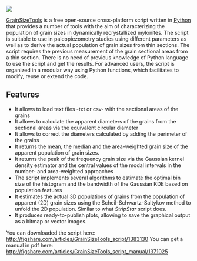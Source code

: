 ![](https://dl.dropboxusercontent.com/u/21191101/cabecera.png)

[GrainSizeTools](https://sourceforge.net/projects/grainsizetools/) is a free open-source cross-platform script written in [Python][1] that provides a number of tools with the aim of characterizing the population of grain sizes in dynamically recrystallized mylonites. The script is suitable to use in paleopiezometry studies using different parameters as well as to derive the actual population of grain sizes from thin sections. The script requires the previous measurement of the grain sectional areas from a thin section. There is no need of previous knowledge of Python language to use the script and get the results. For advanced users, the script is organized in a modular way using Python functions, which facilitates to modify, reuse or extend the code.

Features
-------------

- It allows to load text files -txt or csv- with the sectional areas of the grains
- It allows to calculate the apparent diameters of the grains from the sectional areas via the equivalent circular diameter
- It allows to correct the diameters calculated by adding the perimeter of the grains
- It returns the mean, the median and the area-weighted grain size of the apparent population of grain sizes.
- It returns the peak of the frequency grain size via the Gaussian kernel density estimator and the central values of the modal intervals in the number- and area-weighted approaches
- The script implements several algorithms to estimate the optimal bin size of the histogram and the bandwidth of the Gaussian KDE based on population features
- It estimates the actual 3D populations of grains from the population of apparent (2D) grain sizes using the Scheil-Schwartz-Saltykov method to unfold the 2D population. Similar to what *StripStar* script does.
- It produces ready-to-publish plots, allowing to save the graphical output as a bitmap or vector images.

You can downloaded the script here: http://figshare.com/articles/GrainSizeTools_script/1383130
You can get a manual in pdf here: http://figshare.com/articles/GrainSizeTools_script_manual/1371025


 [1]: https://www.python.org/
